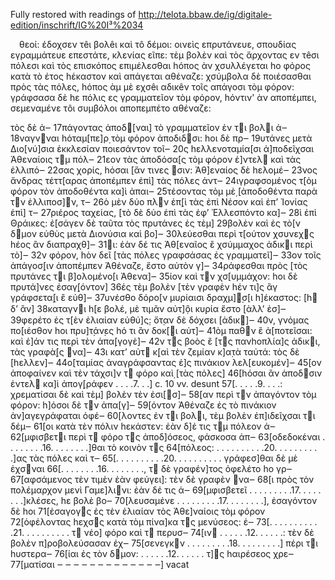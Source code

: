 Fully restored with readings of
http://telota.bbaw.de/ig/digitale-edition/inschrift/IG%20I³%2034


 θεοί: έδοχσεν τêι βολêι καὶ τô δέμοι: οινεὶς επρυτάνευε, σπουδίας εγραμμάτευε επεστάτε, κλενίας εῖπε: τὲμ βολὲν καὶ τὸς ἄρχοντας εν τêσι πόλεσι καὶ τὸς επισκόπος επιμέλεσθαι hόπος ὰν χσυλλέγεται hο φόρος κατὰ τὸ έτος hέκαστον καὶ απάγεται αθέναζε: χσύμβολα δὲ ποιέσασθαι πρὸς τὰς πόλες, hόπος ὰμ μὲ εχσêι αδικêν τοῖς απάγοσι τὸμ φόρον: γράφσασα δὲ hε πόλις ες γραμματεῖον τὸμ φόρον, hόντιν' ὰν αποπέμπει, σεμεναμένε τôι συμβόλοι αποπεμπέτο αθέναζε: 



τὸς δὲ ἀ‒
17πάγοντας ἀποδ[ναι] τὸ γραμματεῖον ἐν τι βολι ἀ‒
18ναγνναι hόταμ[πε]ρ̣ τὸμ φόρον ἀποδιδσι: hοι δὲ πρ‒
19υτάνες μετὰ Διο[νύ]σια ἐκκλεσίαν ποιεσάντον τοῖ‒
20ς hελλενοταμία[σι ἀ]ποδεῖχσαι Ἀθεναίοις τμ πόλ‒
21εον τὰς ἀποδόσα[ς τὸμ φόρον ἐ]ντελ καὶ τὰς ἐλλιπό‒
22σας χορίς, hόσαι [ἄν τινες σιν: Ἀθ]εναίος δὲ hελομέ‒
23νος ἄνδρας τέττ[αρας ἀποπέμπεν ἐπὶ] τὰς πόλες ἀντ‒
24ιγραφσομένος τ[ὸμ φόρον τὸν ἀποδοθέντα κα]ὶ ἀπαι‒
25τέσοντας τὸμ μὲ̣ [ἀποδοθέντα παρὰ τν ἐλλιποσ]ν, τ‒
26ὸ μὲν δύο πλν ἐπ̣[ὶ τὰς ἐπὶ Νέσον καὶ ἐπ’ Ἰονίας ἐπὶ] τ‒
27ριέρος ταχείας, [τὸ δὲ δύο ἐπὶ τὰς ἐφ’ Ἑλλεσπόντο κα]‒
28ὶ ἐπὶ Θράικες: ἐ[σάγεν δὲ ταῦτα τὸς πρυτάνες ἐς τὲμ]
29βολὲν καὶ ἐς τὸ[ν δμον εὐθὺς μετὰ Διονύσια καὶ βο]‒
30λεύεσθαι περὶ τ[ούτον χσυνεχς hέος ἂν διαπραχθ]‒
31ι: ἐὰν δέ τις Ἀθ[εναῖος ἒ χσύμμαχος ἀδικι περὶ τὸ]‒
32ν φόρον, hὸν δεῖ [τὰς πόλες γραφσάσας ἐς γραμματεῖ]‒
33ον τοῖς ἀπάγοσ̣[ιν ἀποπέμπεν Ἀθέναζε, ἔστο αὐτὸν γ]‒
34ράφεσθαι πρὸς [τὸς πρυτάνες τι β]ολομένο[ι Ἀθενα]‒
35ίον καὶ τν χσ[υμμάχον: hοι δὲ πρυτά]νες ἐσαγ̣[όντον]
36ἐς τὲμ βολὲν [τὲν γραφὲν hέν τι]ς ἂγ γράφσετα̣[ι ἒ εὐθ]‒
37υνέσθο δόρο[ν μυρίαισι δραχμ]̣σ[ι h]έκαστος: [h δ’ ἂν]
38καταγνι h[ε βολέ, μὲ τιμᾶν αὐτ]ο̣̑ι κυ̣ρία ἔστο [ἀλλ’ ἐσ]‒
39φερέτο ἐς τ[ὲν ἑλιαίαν εὐθύ]ς̣: ὅτ̣αν δὲ δόχσει [ἀδικ]‒
40ν, γνόμας πο[ιέσθον hοι πρυ]τ̣άν̣ες hό τι ἂν δοκ[ι αὐτ]‒
41ὸμ παθν ἒ ἀ[ποτεῖσαι: καὶ ἐ]άν τις περὶ τὲν ἀπα̣[γογὲ]‒
42ν τς βοὸς ἒ [τς πανhοπλία]ς ἀδικι, τὰς γραφὰ̣[ς να]‒
43ι κατ’ αὐτ κ̣[αὶ τὲν ζεμίαν κ]α̣τὰ ταὐτά: τὸς δὲ [hελλεν]‒
44ο[ταμίας ἀναγράφσαντας ἐ]ς πινάκιον λελ[ευκομέν]‒
45[ον ἀποφαίνεν καὶ τὲν τάχσι]ν τ φόρο καὶ̣ [τὰς πόλες]
46[hόσαι ἂν ἀποδσιν ἐντελ κα]ὶ ἀπογ̣[ράφεν . . . .7. . .]
c. 10 vv. desunt
57[. . . . .9. . . .: χρεματίσαι δὲ καὶ τὲμ] βολὲν τὲν ἐσι[σ]‒
58[αν περὶ τν ἀπαγόντον τὸμ φόρον: h]όσοι δὲ τν ἀπα[γ]‒
59[όντον Ἀθέναζε ἐς τὸ πινάκιον ἀν]αγεγράφαται ὀφέ‒
60[λοντες ἐν τι βολι, τὲμ βολὲν ἐπ]ιδεῖχσαι τι δέμ‒
61[οι κατὰ τὲν πόλιν hεκάστεν: ἐὰν δ]έ τις τμ πόλεον ἀ‒
62[μφισβετι περὶ τ φόρο τς ἀποδ]όσεος, φάσκοσα ἀπ‒
63[οδεδοκέναι . . . . . . . .16. . . . . . . .]θαι τὸ κοινὸν τς
64[πόλεος: . . . . . . . . . .20. . . . . . . . . .]ας τὰς πόλες καὶ τ‒
65[. . . . . . . . . .20. . . . . . . . . . γράφεσ]θαι δὲ μὲ ἐχσναι
66[. . . . . . . .16. . . . . . . ․, τ δὲ γραφέν]τος ὀφελέτο hο γρ‒
67[αφσάμενος τὲν τιμὲν ἐὰν φεύγει]: τὲν δὲ γραφὲν να‒
68[ι πρὸς τὸν πολέμαρχον μενὶ Γαμε]λινι: ἐὰν δέ τις ἀ‒
69[μφισβετεῖ . . . . . . . . .17. . . . . . . .]κλέσες, hε βολὲ βο‒
70[λευσαμένε . . . . . . . . .17. . . . . . . .], ἐσαγόντον δὲ hοι
71[ἐσαγογς ἐς τὲν ἑλιαίαν τὸς Ἀθε]ναίοις τὸμ φόρον
72[ὀφέλοντας hεχσς κατὰ τὸμ πίνα]κα τς μενύσεος: ἐ‒
73[. . . . . . . . . . .21. . . . . . . . . . τ νέο] φόρο καὶ τ περυσ‒
74[ιν . . . . . .12. . . . . .: τὲν δὲ βολὲν π]ροβολεύσασαν ἐχ‒
75[σενεγκν . . . . . . . . .18. . . . . . . . .] πέρι τι hυστερα‒
76[ίαι ἐς τὸν δμον: . . . . . .12. . . . . . τ]ς hαιρέσεος χρε‒
77[ματίσαι ‒ ‒ ‒ ‒ ‒ ‒ ‒ ‒ ‒ ‒ ‒ ‒ ‒]  vacat
